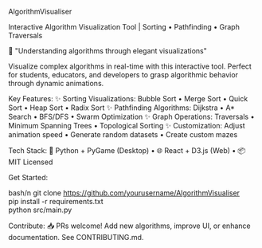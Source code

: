 AlgorithmVisualiser

Interactive Algorithm Visualization Tool | Sorting • Pathfinding • Graph Traversals

🔮 "Understanding algorithms through elegant visualizations"

Visualize complex algorithms in real-time with this interactive tool. Perfect for students, educators, and developers to grasp algorithmic behavior through dynamic animations.

Key Features:
✨ Sorting Visualizations:
Bubble Sort • Merge Sort • Quick Sort • Heap Sort • Radix Sort
✨ Pathfinding Algorithms:
Dijkstra • A* Search • BFS/DFS • Swarm Optimization
✨ Graph Operations:
Traversals • Minimum Spanning Trees • Topological Sorting
✨ Customization:
Adjust animation speed • Generate random datasets • Create custom mazes

Tech Stack:
🐍 Python + PyGame (Desktop) • 🌐 React + D3.js (Web) • 📦 MIT Licensed

Get Started:

bash/n
git clone https://github.com/yourusername/AlgorithmVisualiser  
pip install -r requirements.txt  
python src/main.py  

Contribute:
📥 PRs welcome! Add new algorithms, improve UI, or enhance documentation. See CONTRIBUTING.md.
